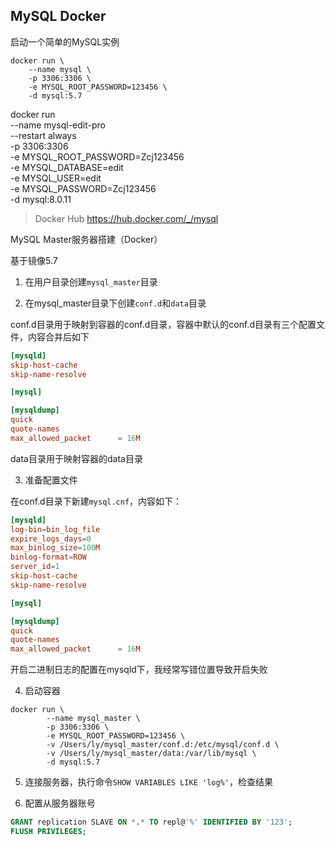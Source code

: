 MySQL Docker
- 

启动一个简单的MySQL实例

```shell
docker run \
	--name mysql \
	-p 3306:3306 \
	-e MYSQL_ROOT_PASSWORD=123456 \
	-d mysql:5.7
```



docker run \
	--name mysql-edit-pro \
	--restart always \
	-p 3306:3306 \
	-e MYSQL_ROOT_PASSWORD=Zcj123456 \
	-e MYSQL_DATABASE=edit \
	-e MYSQL_USER=edit \
	-e MYSQL_PASSWORD=Zcj123456 \
	-d mysql:8.0.11


> Docker Hub https://hub.docker.com/_/mysql



MySQL Master服务器搭建（Docker）

基于镜像5.7

1. 在用户目录创建`mysql_master`目录

2. 在mysql_master目录下创建`conf.d`和`data`目录

conf.d目录用于映射到容器的conf.d目录，容器中默认的conf.d目录有三个配置文件，内容合并后如下

```conf
[mysqld]
skip-host-cache
skip-name-resolve

[mysql]

[mysqldump]
quick
quote-names
max_allowed_packet      = 16M
```

data目录用于映射容器的data目录

3. 准备配置文件

在conf.d目录下新建`mysql.cnf`，内容如下：

```conf
[mysqld]
log-bin=bin_log_file
expire_logs_days=0
max_binlog_size=100M
binlog-format=ROW
server_id=1
skip-host-cache
skip-name-resolve

[mysql]

[mysqldump]
quick
quote-names
max_allowed_packet      = 16M
```

开启二进制日志的配置在mysqld下，我经常写错位置导致开启失败

4. 启动容器

```shell
docker run \
        --name mysql_master \
        -p 3306:3306 \
        -e MYSQL_ROOT_PASSWORD=123456 \
        -v /Users/ly/mysql_master/conf.d:/etc/mysql/conf.d \
        -v /Users/ly/mysql_master/data:/var/lib/mysql \
        -d mysql:5.7
```

5. 连接服务器，执行命令`SHOW VARIABLES LIKE 'log%'`，检查结果

6. 配置从服务器账号

```sql
GRANT replication SLAVE ON *.* TO repl@'%' IDENTIFIED BY '123';
FLUSH PRIVILEGES;
```